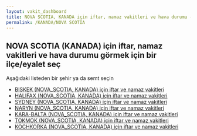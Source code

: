 ```yaml
---
layout: vakit_dashboard
title: NOVA SCOTIA, KANADA için iftar, namaz vakitleri ve hava durumu - ilçe/eyalet seç
permalink: /KANADA/NOVA SCOTIA
---
```


## NOVA SCOTIA (KANADA) için iftar, namaz vakitleri ve hava durumu  görmek için bir ilçe/eyalet seç

Aşağıdaki listeden bir şehir ya da semt seçin

* [BISKEK (NOVA_SCOTIA, KANADA) için iftar ve namaz vakitleri](/KANADA/NOVA_SCOTIA/BISKEK)
* [HALIFAX (NOVA_SCOTIA, KANADA) için iftar ve namaz vakitleri](/KANADA/NOVA_SCOTIA/HALIFAX)
* [SYDNEY (NOVA_SCOTIA, KANADA) için iftar ve namaz vakitleri](/KANADA/NOVA_SCOTIA/SYDNEY)
* [NARYN (NOVA_SCOTIA, KANADA) için iftar ve namaz vakitleri](/KANADA/NOVA_SCOTIA/NARYN)
* [KARA-BALTA (NOVA_SCOTIA, KANADA) için iftar ve namaz vakitleri](/KANADA/NOVA_SCOTIA/KARA-BALTA)
* [TOKMOK (NOVA_SCOTIA, KANADA) için iftar ve namaz vakitleri](/KANADA/NOVA_SCOTIA/TOKMOK)
* [KOCHKORKA (NOVA_SCOTIA, KANADA) için iftar ve namaz vakitleri](/KANADA/NOVA_SCOTIA/KOCHKORKA)

<script type="text/javascript">
  var GLOBAL_COUNTRY = 'KANADA';
  var GLOBAL_CITY = 'NOVA SCOTIA';
  var GLOBAL_STATE = 'NOVA SCOTIA';
</script>
